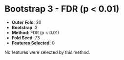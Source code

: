 # Bootstrap 3 - FDR (p < 0.01)

- **Outer Fold**: 30
- **Bootstrap**: 3
- **Method**: FDR (p < 0.01)
- **Fold Seed**: 73
- **Features Selected**: 0

No features were selected by this method.
